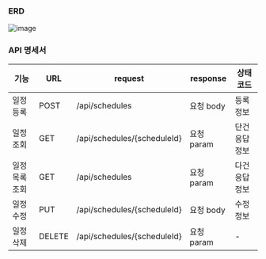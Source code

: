 ### ERD

![image](https://github.com/user-attachments/assets/504329d1-af98-4d6e-bfc1-879a838ad297)


### API 명세서

|기능|URL|request|response|상태코드|
|---|---|---|---|-------|
|일정 등록|POST|/api/schedules|요청 body|등록 정보| 200 : 정상등록 400: 잘못된 요청|
|일정 조회|GET|/api/schedules/{scheduleId}|요청 param|단건 응답 정보|200: 정상조회 404: NOT_FOUND|
|일정 목록 조회|GET|/api/schedules|요청 param|다건 응답 정보|200: 정상조회|
|일정 수정|PUT|/api/schedules/{scheduleId}|요청 body|수정 정보|200: 정상수정 404: NOT_FOUND|
|일정 삭제|DELETE|/api/schedules/{scheduleId}|요청 param|-|200: 정상삭제 404: NOT_FOUND|
